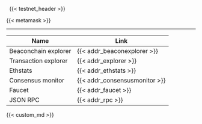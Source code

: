 &nbsp;
{{< testnet_header >}}

{{< metamask >}}

---

Name | Link
---- | --
Beaconchain explorer | {{< addr_beaconexplorer >}}
Transaction explorer | {{< addr_explorer >}}
Ethstats             | {{< addr_ethstats >}}
Consensus monitor    | {{< addr_consensusmonitor >}}
Faucet               | {{< addr_faucet >}}
JSON RPC             | {{< addr_rpc >}}


{{< custom_md >}}
